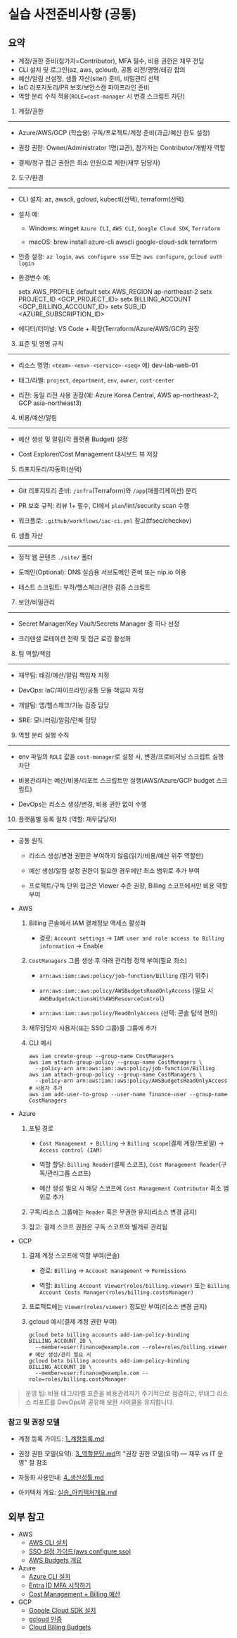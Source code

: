 실습 사전준비사항 (공통)
==============

요약
--

- 계정/권한 준비(참가자=Contributor), MFA 필수, 비용 권한은 재무 전담
- CLI 설치 및 로그인(az, aws, gcloud), 공통 리전/명명/태깅 합의
- 예산/알림 선설정, 샘플 자산(site/) 준비, 비밀관리 선택
- IaC 리포지토리/PR 보호/보안스캔 파이프라인 준비
- 역할 분리 수칙 적용(`ROLE=cost-manager` 시 변경 스크립트 차단)

1) 계정/권한
--------

*   Azure/AWS/GCP (학습용) 구독/프로젝트/계정 준비(과금/예산 한도 설정)
    
*   권장 권한: Owner/Administrator 1명(교관), 참가자는 Contributor/개발자 역할
    
*   결제/청구 접근 권한은 최소 인원으로 제한(재무 담당자)
    

2) 도구/환경
--------

*   CLI 설치: az, awscli, gcloud, kubectl(선택), terraform(선택)
    
*   설치 예:
    
    *   Windows: winget `Azure CLI`, `AWS CLI`, `Google Cloud SDK`, `Terraform`
        
    *   macOS: brew install azure-cli awscli google-cloud-sdk terraform
        
*   인증 설정: `az login`, `aws configure sso` 또는 `aws configure`, `gcloud auth login`
    
*   환경변수 예:
    

    setx AWS_PROFILE default
    setx AWS_REGION ap-northeast-2
    setx PROJECT_ID <GCP_PROJECT_ID>
    setx BILLING_ACCOUNT <GCP_BILLING_ACCOUNT_ID>
    setx SUB_ID <AZURE_SUBSCRIPTION_ID>
    

*   에디터/터미널: VS Code + 확장(Terraform/Azure/AWS/GCP) 권장
    

3) 표준 및 명명 규칙
-------------

*   리소스 명명: `<team>-<env>-<service>-<seq>` 예) dev-lab-web-01
    
*   태그/라벨: `project`, `department`, `env`, `owner`, `cost-center`
    
*   리전: 동일 리전 사용 권장(예: Azure Korea Central, AWS ap-northeast-2, GCP asia-northeast3)
    

4) 비용/예산/알림
-----------

*   예산 생성 및 알림(각 플랫폼 Budget) 설정
    
*   Cost Explorer/Cost Management 대시보드 뷰 저장
    

5) 리포지토리/자동화(선택)
----------------

*   Git 리포지토리 준비: `/infra`(Terraform)와 `/app`(애플리케이션) 분리
    
*   PR 보호 규칙: 리뷰 1+ 필수, CI에서 `plan`/lint/security scan 수행
    
*   워크플로: `.github/workflows/iac-ci.yml` 참고(tfsec/checkov)
    

6) 샘플 자산
--------

*   정적 웹 콘텐츠 `./site/` 폴더
    
*   도메인(Optional): DNS 실습용 서브도메인 준비 또는 nip.io 이용
    
*   테스트 스크립트: 부하/헬스체크/권한 검증 스크립트
    

7) 보안/비밀관리
----------

*   Secret Manager/Key Vault/Secrets Manager 중 하나 선정
    
*   크리덴셜 로테이션 전략 및 접근 로깅 활성화
    

8) 팀 역할/책임
----------

*   재무팀: 태깅/예산/알림 책임자 지정
    
*   DevOps: IaC/파이프라인/공통 모듈 책임자 지정
    
*   개발팀: 앱/헬스체크/기능 검증 담당
    
*   SRE: 모니터링/알림/런북 담당
    

9) 역할 분리 실행 수칙
--------------

*   env 파일의 `ROLE` 값을 `cost-manager`로 설정 시, 변경/프로비저닝 스크립트 실행 차단
    
*   비용관리자는 예산/비용/리포트 스크립트만 실행(AWS/Azure/GCP budget 스크립트)
    
*   DevOps는 리소스 생성/변경, 비용 권한 없이 수행
    

10) 플랫폼별 등록 절차 (역할: 재무담당자)
--------------------------

*   공통 원칙
    
    *   리소스 생성/변경 권한은 부여하지 않음(읽기/비용/예산 위주 역할만)
        
    *   예산 생성/알림 설정 권한이 필요한 경우에만 최소 범위로 추가 부여
        
    *   프로젝트/구독 단위 접근은 Viewer 수준 권장, Billing 스코프에서만 비용 역할 부여
        
*   AWS
    
    1.  Billing 콘솔에서 IAM 결제정보 액세스 활성화
        
        *   경로: `Account settings` → `IAM user and role access to Billing information` → Enable
            
    2.  `CostManagers` 그룹 생성 후 아래 관리형 정책 부여(필요 최소)
        
        *   `arn:aws:iam::aws:policy/job-function/Billing` (읽기 위주)
            
        *   `arn:aws:iam::aws:policy/AWSBudgetsReadOnlyAccess` (필요 시 `AWSBudgetsActionsWithAWSResourceControl`)
            
        *   `arn:aws:iam::aws:policy/ReadOnlyAccess` (선택: 콘솔 탐색 편의)
            
    3.  재무담당자 사용자(또는 SSO 그룹)를 그룹에 추가
        
    4.  CLI 예시
        
            aws iam create-group --group-name CostManagers
            aws iam attach-group-policy --group-name CostManagers \
              --policy-arn arn:aws:iam::aws:policy/job-function/Billing
            aws iam attach-group-policy --group-name CostManagers \
              --policy-arn arn:aws:iam::aws:policy/AWSBudgetsReadOnlyAccess
            # 사용자 추가
            aws iam add-user-to-group --user-name finance-user --group-name CostManagers
            
        
*   Azure
    
    1.  포털 경로
        
        *   `Cost Management + Billing` → `Billing scope`(결제 계정/프로필) → `Access control (IAM)`
            
        *   역할 할당: `Billing Reader`(결제 스코프), `Cost Management Reader`(구독/관리그룹 스코프)
            
        *   예산 생성 필요 시 해당 스코프에 `Cost Management Contributor` 최소 범위로 추가
            
    2.  구독/리소스 그룹에는 `Reader` 혹은 무권한 유지(리소스 변경 금지)
        
    3.  참고: 결제 스코프 권한은 구독 스코프와 별개로 관리됨
        
*   GCP
    
    1.  결제 계정 스코프에 역할 부여(콘솔)
        
        *   경로: `Billing` → `Account management` → `Permissions`
            
        *   역할: `Billing Account Viewer(roles/billing.viewer)` 또는 `Billing Account Costs Manager(roles/billing.costsManager)`
            
    2.  프로젝트에는 `Viewer(roles/viewer)` 정도만 부여(리소스 변경 금지)
        
    3.  gcloud 예시(결제 계정 권한 부여)
        
            gcloud beta billing accounts add-iam-policy-binding BILLING_ACCOUNT_ID \
              --member=user:finance@example.com --role=roles/billing.viewer
            # 예산 생성/관리 필요 시
            gcloud beta billing accounts add-iam-policy-binding BILLING_ACCOUNT_ID \
              --member=user:finance@example.com --role=roles/billing.costsManager
            
        

> 운영 팁: 비용 태그/라벨 표준을 비용관리자가 주기적으로 점검하고, 무태그 리소스 리포트를 DevOps와 공유해 보완 사이클을 유지합니다.

### 참고 및 권장 모델

*   계정 등록 가이드: [1_계정등록.md](mdc:mcp_knowledge_base/cloud_basic/prerequisite/1_계정등록.md)

*   권장 권한 모델(요약): [3_역할분담.md](mdc:mcp_knowledge_base/cloud_basic/prerequisite/3_역할분담.md)의 "권장 권한 모델(요약) — 재무 vs IT 운영" 절 참조
    
*   자동화 사용안내: [4_생산성툴.md](mdc:mcp_knowledge_base/cloud_basic/prerequisite/4_생산성툴.md)
  
*   아키텍처 개요: [실습_아키텍처개요.md](mdc:mcp_knowledge_base/cloud_basic/실습_아키텍처개요.md)

외부 참고
-----

- AWS
  - [AWS CLI 설치](https://docs.aws.amazon.com/cli/latest/userguide/getting-started-install.html)
  - [SSO 설정 가이드(aws configure sso)](https://docs.aws.amazon.com/cli/latest/userguide/cli-configure-sso.html)
  - [AWS Budgets 개요](https://docs.aws.amazon.com/cost-management/latest/userguide/budgets-managing-costs.html)
- Azure
  - [Azure CLI 설치](https://learn.microsoft.com/cli/azure/install-azure-cli)
  - [Entra ID MFA 시작하기](https://learn.microsoft.com/entra/identity/authentication/tutorial-enable-azure-mfa)
  - [Cost Management + Billing 예산](https://learn.microsoft.com/azure/cost-management-billing/costs/create-export-save-download-azure-cost-management-data#budgets)
- GCP
  - [Google Cloud SDK 설치](https://cloud.google.com/sdk/docs/install)
  - [gcloud 인증](https://cloud.google.com/sdk/docs/authorizing)
  - [Cloud Billing Budgets](https://cloud.google.com/billing/docs/how-to/budgets)